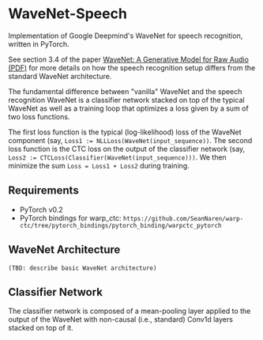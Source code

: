 WaveNet-Speech
==============

Implementation of Google Deepmind's WaveNet for speech recognition, written in PyTorch.

See section 3.4 of the paper [WaveNet: A Generative Model for Raw Audio (PDF)](https://arxiv.org/pdf/1609.03499.pdf) for more details on how the speech recognition setup differs from the standard WaveNet architecture.

The fundamental difference between "vanilla" WaveNet and the speech recognition WaveNet is a classifier network stacked on top of the typical WaveNet as well as a training loop that optimizes a loss given by a sum of two loss functions.

The first loss function is the typical (log-likelihood) loss of the WaveNet component (say, `Loss1 := NLLLoss(WaveNet(input_sequence))`. The second loss function is the CTC loss on the output of the classifier network (say, `Loss2 := CTCLoss(Classifier(WaveNet(input_sequence)))`. We then minimize the sum `Loss = Loss1 + Loss2` during training.

Requirements
------------
* PyTorch v0.2
* PyTorch bindings for warp_ctc:
  `https://github.com/SeanNaren/warp-ctc/tree/pytorch_bindings/pytorch_binding/warpctc_pytorch`

WaveNet Architecture
--------------------
`(TBD: describe basic WaveNet architecture)`

Classifier Network
------------------
The classifier network is composed of a mean-pooling layer applied to the output of the WaveNet with non-causal (i.e., standard) Conv1d layers stacked on top of it.
